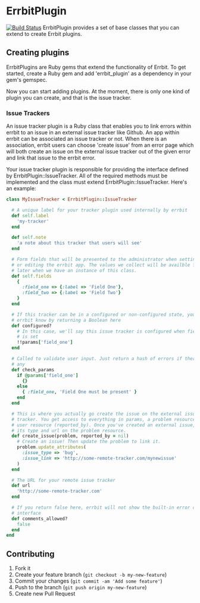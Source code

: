 # ErrbitPlugin
[![Build Status](https://travis-ci.org/errbit/errbit_plugin.svg?branch=master)](https://travis-ci.org/errbit/errbit_plugin)
ErrbitPlugin provides a set of base classes that you can extend to create
Errbit plugins.

## Creating plugins
ErrbitPlugins are Ruby gems that extend the functionality of Errbit. To get
started, create a Ruby gem and add 'errbit_plugin' as a dependency in your
gem's gemspec.

Now you can start adding plugins. At the moment, there is only one kind of
plugin you can create, and that is the issue tracker.

### Issue Trackers
An issue tracker plugin is a Ruby class that enables you to link errors within
errbit to an issue in an external issue tracker like Github. An app within
errbit can be associated an issue tracker or not. When there is an association,
errbit users can choose 'create issue' from an error page which will both
create an issue on the external issue tracker out of the given error and link
that issue to the errbit error.

Your issue tracker plugin is responsible for providing the interface defined by
ErrbitPlugin::IssueTracker. All of the required methods must be implemented and
the class must extend ErrbitPlugin::IssueTracker. Here's an example:
```ruby
class MyIssueTracker < ErrbitPlugin::IssueTracker

  # A unique label for your tracker plugin used internally by errbit
  def self.label
    'my-tracker'
  end

  def self.note
    'a note about this tracker that users will see'
  end

  # Form fields that will be presented to the administrator when setting up
  # or editing the errbit app. The values we collect will be availble for use
  # later when we have an instance of this class.
  def self.fields
    {
      :field_one => {:label => 'Field One'},
      :field_two => {:label => 'Field Two'}
    }
  end

  # If this tracker can be in a configured or non-configured state, you can let
  # errbit know by returning a Boolean here
  def configured?
    # In this case, we'll say this issue tracker is configured when field_one
    # is set
    !!params['field_one']
  end

  # Called to validate user input. Just return a hash of errors if there are
  # any
  def check_params
    if @params['field_one']
      {}
    else
      { :field_one, 'Field One must be present' }
    end
  end

  # This is where you actually go create the issue on the external issue
  # tracker. You get access to everything in params, a problem resource and a
  # user resource (reported_by). Once you've created an external issue, save
  # its type and url on the problem resource.
  def create_issue(problem, reported_by = nil)
    # Create an issue! Then update the problem to link it.
    problem.update_attributes(
      :issue_type => 'bug',
      :issue_link => 'http://some-remote-tracker.com/mynewissue'
    )
  end

  # The URL for your remote issue tracker
  def url
    'http://some-remote-tracker.com'
  end

  # If you return false here, errbit will not show the built-in error comment
  # interface
  def comments_allowed?
    false
  end
end
```

## Contributing

1. Fork it
2. Create your feature branch (`git checkout -b my-new-feature`)
3. Commit your changes (`git commit -am 'Add some feature'`)
4. Push to the branch (`git push origin my-new-feature`)
5. Create new Pull Request
